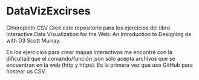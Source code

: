 # DataVizExcirses
Chloropleth CSV
Creé este repositorio para los ejercicios del libro Interactive Data Visualization for the Web: An Introduction to Designing de with D3 Scott Murray.

En los ejercicios para crear mapas interactivos me encontré con la dificultad que el comando/función json sólo acepta archivos que se encuentran en la web (http y https). Es la primera vez que uso GitHub para hostear us CSV. 
